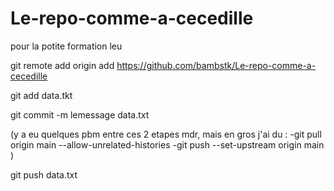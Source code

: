 # Le-repo-comme-a-cecedille
pour la potite formation leu

git remote add origin add https://github.com/bambstk/Le-repo-comme-a-cecedille

git add data.tkt

git commit -m lemessage data.txt

(y a eu quelques pbm entre ces 2 etapes mdr, mais en gros j'ai du :
-git pull origin main --allow-unrelated-histories
-git push --set-upstream origin main
)

git push data.txt
